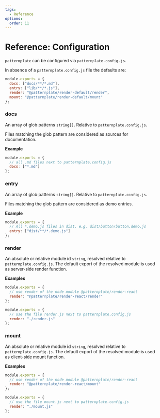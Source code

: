 ```yaml
---
tags:
  - Reference
options:
  order: 11
---
```


# Reference: Configuration

`patternplate` can be configured via `patternplate.config.js`.

In absence of a `patternplate.config.js` file the defaults are:

```js
module.exports = {
  docs: ["docs/**/*.md"],
  entry: ["lib/**/*.js"],
  render: "@patternplate/render-default/render",
  mount: "@patternplate/render-default/mount"
};
```

### docs

An array of glob patterns `string[]`. 
Relative to `patternplate.config.js`. 

Files matching the glob pattern are considered as sources for documentation.

**Example**

```js
module.exports = {
  // all .md files next to patternplate.config.js
  docs: ["*.md"] 
};
```

### entry

An array of glob patterns `string[]`. 
Relative to `patternplate.config.js`. 

Files matching the glob pattern are considered as demo entries.

**Example**

```js
module.exports = {
  // All *.demo.js files in dist, e.g. dist/button/button.demo.js
  entry: ["dist/**/*.demo.js"] 
};
```

### render

An absolute or relative module id `string`, resolved relative to `patternplate.config.js`.
The default export of the resolved module is used as server-side render function.

**Examples**

```js
module.exports = {
  // use render of the node module @patternplate/render-react
  render: "@patternplate/render-react/render"
};
```

```js
module.exports = {
  // use the file render.js next to patternplate.config.js
  render: "./render.js"
};
```

### mount

An absolute or relative module id `string`, resolved relative to `patternplate.config.js`.
The default export of the resolved module is used as client-side mount function.

**Examples**

```js
module.exports = {
  // use render of the node module @patternplate/render-react
  render: "@patternplate/render-react/mount"
};
```

```js
module.exports = {
  // use the file mount.js next to patternplate.config.js
  render: "./mount.js"
};
```
